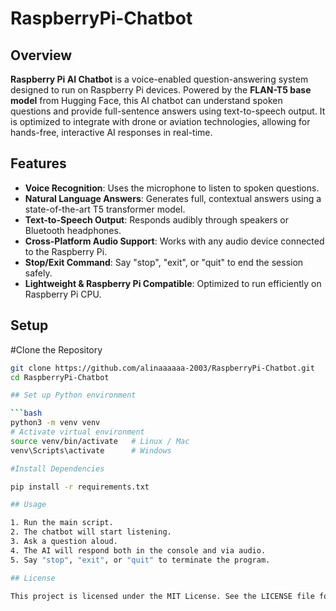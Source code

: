 # RaspberryPi-Chatbot
## Overview
**Raspberry Pi AI Chatbot** is a voice-enabled question-answering system designed to run on Raspberry Pi devices. Powered by the **FLAN-T5 base model** from Hugging Face, this AI chatbot can understand spoken questions and provide full-sentence answers using text-to-speech output. It is optimized to integrate with drone or aviation technologies, allowing for hands-free, interactive AI responses in real-time.

## Features
- **Voice Recognition**: Uses the microphone to listen to spoken questions.
- **Natural Language Answers**: Generates full, contextual answers using a state-of-the-art T5 transformer model.
- **Text-to-Speech Output**: Responds audibly through speakers or Bluetooth headphones.
- **Cross-Platform Audio Support**: Works with any audio device connected to the Raspberry Pi.
- **Stop/Exit Command**: Say "stop", "exit", or "quit" to end the session safely.
- **Lightweight & Raspberry Pi Compatible**: Optimized to run efficiently on Raspberry Pi CPU.

## Setup

#Clone the Repository
```bash
git clone https://github.com/alinaaaaaa-2003/RaspberryPi-Chatbot.git
cd RaspberryPi-Chatbot

## Set up Python environment

```bash
python3 -m venv venv
# Activate virtual environment
source venv/bin/activate   # Linux / Mac
venv\Scripts\activate      # Windows

#Install Dependencies

pip install -r requirements.txt

## Usage

1. Run the main script.
2. The chatbot will start listening.
3. Ask a question aloud.
4. The AI will respond both in the console and via audio.
5. Say "stop", "exit", or "quit" to terminate the program.

## License

This project is licensed under the MIT License. See the LICENSE file for details.
